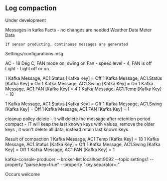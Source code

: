 ## Log compaction 

Under development

Messages in kafka 
 Facts - no changes are needed
    Weather Data 
    Meter Data 

    If sensor producting, continouse messages are generated 

Settings/configurations msg 

AC   - 18 Deg C, FAN mode on, swing on 
Fan  - speed level - 4, FAN is off 
Light - Light off or on 

1 Kafka Message, AC1.Status [Kafka Key] = Off 
1 Kafka Message, AC1.Status [Kafka Key] = On
1 Kafka Message, AC1.Swing [Kafka Key] =  On
1 Kafka Message, AC1.FAN [Kafka Key] =  4
1 Kafka Message, AC1.Temp [Kafka Key] =  18

1 Kafka Message, AC1.Status [Kafka Key] = Off
1 Kafka Message, AC1.Swing [Kafka Key] =  Off
1 Kafka Message, AC1.FAN [Kafka Key] =  1


cleanup policy 
                delete - it will delete the message after retention period 
                compact - IT will keep the last known keys with values, remove
                           the older keys , it won't delete all data, instead 
                           retain last known keys 

Result of compaction 
                1 Kafka Message, AC1.Temp [Kafka Key] =  18
                1 Kafka Message, AC1.Status [Kafka Key] = Off
                1 Kafka Message, AC1.Swing [Kafka Key] =  Off
                1 Kafka Message, AC1.FAN [Kafka Key] =  1


kafka-console-producer --broker-list localhost:9092 --topic settings1 --property "parse.key=true" --property "key.separator=:"

 Occurs 
 welcome